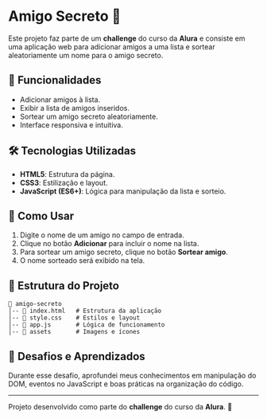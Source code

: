 # Amigo Secreto 🎁

Este projeto faz parte de um **challenge** do curso da **Alura** e consiste em uma aplicação web para adicionar amigos a uma lista e sortear aleatoriamente um nome para o amigo secreto.

## 🚀 Funcionalidades

- Adicionar amigos à lista.
- Exibir a lista de amigos inseridos.
- Sortear um amigo secreto aleatoriamente.
- Interface responsiva e intuitiva.

## 🛠️ Tecnologias Utilizadas

- **HTML5**: Estrutura da página.
- **CSS3**: Estilização e layout.
- **JavaScript (ES6+)**: Lógica para manipulação da lista e sorteio.

## 🎯 Como Usar

1. Digite o nome de um amigo no campo de entrada.
2. Clique no botão **Adicionar** para incluir o nome na lista.
3. Para sortear um amigo secreto, clique no botão **Sortear amigo**.
4. O nome sorteado será exibido na tela.

## 📂 Estrutura do Projeto

```
📁 amigo-secreto
│-- 📄 index.html   # Estrutura da aplicação
│-- 📄 style.css    # Estilos e layout
│-- 📄 app.js       # Lógica de funcionamento
│-- 📁 assets       # Imagens e ícones
```


## 📌 Desafios e Aprendizados
Durante esse desafio, aprofundei meus conhecimentos em manipulação do DOM, eventos no JavaScript e boas práticas na organização do código.

---
Projeto desenvolvido como parte do **challenge** do curso da **Alura**. 🚀

